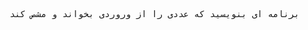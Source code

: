 <pre dir="rtl">
    برنامه ای بنویسید که عددی را از وروردی بخواند و مشص کند عدد وارد شده اول هست یا خیر
</pre>